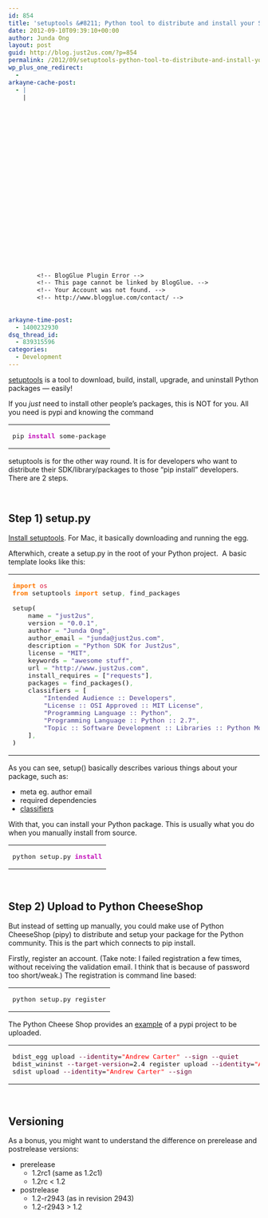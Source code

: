 ```yaml
---
id: 854
title: 'setuptools &#8211; Python tool to distribute and install your SDK/package'
date: 2012-09-10T09:39:10+00:00
author: Junda Ong
layout: post
guid: http://blog.just2us.com/?p=854
permalink: /2012/09/setuptools-python-tool-to-distribute-and-install-your-sdkpackage/
wp_plus_one_redirect:
  - 
arkayne-cache-post:
  - |
    |
        
        
        
        
        
        
        
        
        
        
        
        
        
        
        
        
        
        
        
        
        
        
        
        <!-- BlogGlue Plugin Error -->
        <!-- This page cannot be linked by BlogGlue. -->
        <!-- Your Account was not found. -->
        <!-- http://www.blogglue.com/contact/ -->
        
        
arkayne-time-post:
  - 1400232930
dsq_thread_id:
  - 839315596
categories:
  - Development
---
```

<a href="http://peak.telecommunity.com/DevCenter/setuptools#developer-s-guide" onclick="__gaTracker('send', 'event', 'outbound-article', 'http://peak.telecommunity.com/DevCenter/setuptools#developer-s-guide', 'setuptools');">setuptools</a> is a tool to download, build, install, upgrade, and uninstall Python packages &#8212; easily!

If you _just_ need to install other people&#8217;s packages, this is NOT for you. All you need is pypi and knowing the command

<div class="wp_syntax">
  <table>
    <tr>
      <td class="code">
        <pre class="bash" style="font-family:monospace;">pip <span style="color: #c20cb9; font-weight: bold;">install</span> some-package</pre>
      </td>
    </tr>
  </table>
</div>

setuptools is for the other way round. It is for developers who want to distribute their SDK/library/packages to those &#8220;pip install&#8221; developers. There are 2 steps.

&nbsp;

## Step 1) setup.py

<a href="http://pypi.python.org/pypi/setuptools" onclick="__gaTracker('send', 'event', 'outbound-article', 'http://pypi.python.org/pypi/setuptools', 'Install setuptools');">Install setuptools</a>. For Mac, it basically downloading and running the egg.

Afterwhich, create a setup.py in the root of your Python project.  A basic template looks like this:

<div class="wp_syntax">
  <table>
    <tr>
      <td class="code">
        <pre class="python" style="font-family:monospace;"><span style="color: #ff7700;font-weight:bold;">import</span> <span style="color: #dc143c;">os</span>
<span style="color: #ff7700;font-weight:bold;">from</span> setuptools <span style="color: #ff7700;font-weight:bold;">import</span> setup<span style="color: #66cc66;">,</span> find_packages
&nbsp;
setup<span style="color: black;">&#40;</span>
    name <span style="color: #66cc66;">=</span> <span style="color: #483d8b;">"just2us"</span><span style="color: #66cc66;">,</span>
    version <span style="color: #66cc66;">=</span> <span style="color: #483d8b;">"0.0.1"</span><span style="color: #66cc66;">,</span>
    author <span style="color: #66cc66;">=</span> <span style="color: #483d8b;">"Junda Ong"</span><span style="color: #66cc66;">,</span>
    author_email <span style="color: #66cc66;">=</span> <span style="color: #483d8b;">"junda@just2us.com"</span><span style="color: #66cc66;">,</span>
    description <span style="color: #66cc66;">=</span> <span style="color: #483d8b;">"Python SDK for Just2us"</span><span style="color: #66cc66;">,</span>
    license <span style="color: #66cc66;">=</span> <span style="color: #483d8b;">"MIT"</span><span style="color: #66cc66;">,</span>
    keywords <span style="color: #66cc66;">=</span> <span style="color: #483d8b;">"awesome stuff"</span><span style="color: #66cc66;">,</span>
    url <span style="color: #66cc66;">=</span> <span style="color: #483d8b;">"http://www.just2us.com"</span><span style="color: #66cc66;">,</span>
    install_requires <span style="color: #66cc66;">=</span> <span style="color: black;">&#91;</span><span style="color: #483d8b;">"requests"</span><span style="color: black;">&#93;</span><span style="color: #66cc66;">,</span>
    packages <span style="color: #66cc66;">=</span> find_packages<span style="color: black;">&#40;</span><span style="color: black;">&#41;</span><span style="color: #66cc66;">,</span>
    classifiers <span style="color: #66cc66;">=</span> <span style="color: black;">&#91;</span>
        <span style="color: #483d8b;">"Intended Audience :: Developers"</span><span style="color: #66cc66;">,</span>
        <span style="color: #483d8b;">"License :: OSI Approved :: MIT License"</span><span style="color: #66cc66;">,</span>
        <span style="color: #483d8b;">"Programming Language :: Python"</span><span style="color: #66cc66;">,</span>
        <span style="color: #483d8b;">"Programming Language :: Python :: 2.7"</span><span style="color: #66cc66;">,</span>
        <span style="color: #483d8b;">"Topic :: Software Development :: Libraries :: Python Modules"</span><span style="color: #66cc66;">,</span>
    <span style="color: black;">&#93;</span><span style="color: #66cc66;">,</span>
<span style="color: black;">&#41;</span></pre>
      </td>
    </tr>
  </table>
</div>

As you can see, setup() basically describes various things about your package, such as:

  * meta eg. author email
  * required dependencies
  * <a href="http://pypi.python.org/pypi?%3Aaction=list_classifiers" onclick="__gaTracker('send', 'event', 'outbound-article', 'http://pypi.python.org/pypi?%3Aaction=list_classifiers', 'classifiers');">classifiers</a>

<div>
  <p>
    With that, you can install your Python package. This is usually what you do when you manually install from source.
  </p>
  
  <div class="wp_syntax">
    <table>
      <tr>
        <td class="code">
          <pre class="bash" style="font-family:monospace;">python setup.py <span style="color: #c20cb9; font-weight: bold;">install</span></pre>
        </td>
      </tr>
    </table>
  </div>
  
  <p>
    &nbsp;
  </p>
</div>

## **Step 2) Upload to Python CheeseShop**

But instead of setting up manually, you could make use of Python CheeseShop (pipy) to distribute and setup your package for the Python community. This is the part which connects to pip install.

Firstly, register an account. (Take note: I failed registration a few times, without receiving the validation email. I think that is because of password too short/weak.) The registration is command line based:

<div class="wp_syntax">
  <table>
    <tr>
      <td class="code">
        <pre class="bash" style="font-family:monospace;">python setup.py register</pre>
      </td>
    </tr>
  </table>
</div>

<div>
  <p>
    The Python Cheese Shop provides an <a href="http://pypi.python.org/pypi/an_example_pypi_project" onclick="__gaTracker('send', 'event', 'outbound-article', 'http://pypi.python.org/pypi/an_example_pypi_project', 'example');">example</a> of a pypi project to be uploaded.
  </p>
</div>

<div>
  <div class="wp_syntax">
    <table>
      <tr>
        <td class="code">
          <pre class="bash" style="font-family:monospace;">bdist_egg upload <span style="color: #660033;">--identity</span>=<span style="color: #ff0000;">"Andrew Carter"</span> <span style="color: #660033;">--sign</span> <span style="color: #660033;">--quiet</span>
bdist_wininst <span style="color: #660033;">--target-version</span>=<span style="color: #000000;">2.4</span> register upload <span style="color: #660033;">--identity</span>=<span style="color: #ff0000;">"Andrew Carter"</span> <span style="color: #660033;">--sign</span> <span style="color: #660033;">--quiet</span>
sdist upload <span style="color: #660033;">--identity</span>=<span style="color: #ff0000;">"Andrew Carter"</span> <span style="color: #660033;">--sign</span></pre>
        </td>
      </tr>
    </table>
  </div>
  
  <p>
    &nbsp;
  </p>
</div>

## Versioning

As a bonus, you might want to understand the difference on prerelease and postrelease versions:

  * prerelease 
      * 1.2rc1 (same as 1.2c1)
      * 1.2rc < 1.2
  * postrelease 
      * 1.2-r2943 (as in revision 2943)
      * 1.2-r2943 > 1.2

<div style="font-size:0px;height:0px;line-height:0px;margin:0;padding:0;clear:both">
</div>